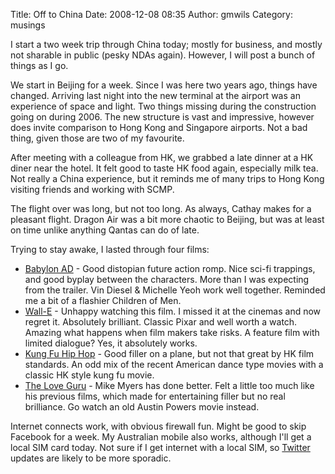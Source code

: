 Title: Off to China
Date: 2008-12-08 08:35
Author: gmwils
Category: musings

I start a two week trip through China today; mostly for business, and
mostly not sharable in public (pesky NDAs again). However, I will post a
bunch of things as I go.

We start in Beijing for a week. Since I was here two years ago, things
have changed. Arriving last night into the new terminal at the airport
was an experience of space and light. Two things missing during the
construction going on during 2006. The new structure is vast and
impressive, however does invite comparison to Hong Kong and Singapore
airports. Not a bad thing, given those are two of my favourite.

After meeting with a colleague from HK, we grabbed a late dinner at a HK
diner near the hotel. It felt good to taste HK food again, especially
milk tea. Not really a China experience, but it reminds me of many trips
to Hong Kong visiting friends and working with SCMP.

The flight over was long, but not too long. As always, Cathay makes for
a pleasant flight. Dragon Air was a bit more chaotic to Beijing, but was
at least on time unlike anything Qantas can do of late.

Trying to stay awake, I lasted through four films:

-   [Babylon AD][] - Good distopian future action romp. Nice sci-fi
    trappings, and good byplay between the characters. More than I was
    expecting from the trailer. Vin Diesel & Michelle Yeoh work well
    together. Reminded me a bit of a flashier Children of Men.
-   [Wall-E][] - Unhappy watching this film. I missed it at the cinemas
    and now regret it. Absolutely brilliant. Classic Pixar and well
    worth a watch. Amazing what happens when film makers take risks. A
    feature film with limited dialogue? Yes, it absolutely works.
-   [Kung Fu Hip Hop][] - Good filler on a plane, but not that great by
    HK film standards. An odd mix of the recent American dance type
    movies with a classic HK style kung fu movie.
-   [The Love Guru][] - Mike Myers has done better. Felt a little too
    much like his previous films, which made for entertaining filler but
    no real brilliance. Go watch an old Austin Powers movie instead.

Internet connects work, with obvious firewall fun. Might be good to skip
Facebook for a week. My Australian mobile also works, although I'll get
a local SIM card today. Not sure if I get internet with a local SIM, so
[Twitter][] updates are likely to be more sporadic.

  [Babylon AD]: http://www.imdb.com/title/tt0364970/
  [Wall-E]: http://www.imdb.com/title/tt0910970/
  [Kung Fu Hip Hop]: http://www.imdb.com/title/tt1287843/
  [The Love Guru]: http://www.imdb.com/title/tt0811138/
  [Twitter]: http://twitter.com/gmwils
